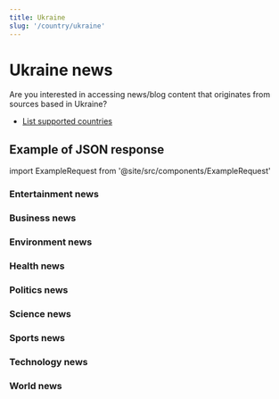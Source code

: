 ```yaml
---
title: Ukraine
slug: '/country/ukraine'
---
```


# Ukraine news

Are you interested in accessing news/blog content that originates from sources based in Ukraine?

- [List supported countries](/get-articles/countries)

## Example of JSON response

import ExampleRequest from '@site/src/components/ExampleRequest'

### Entertainment news
<ExampleRequest url="https://api.apitube.io/v1/news/articles?limit=2&category=news/Arts_and_Entertainment&language=ua"></ExampleRequest>

### Business news
<ExampleRequest url="https://api.apitube.io/v1/news/articles?limit=2&category=news/Business&language=ua"></ExampleRequest>

### Environment news
<ExampleRequest url="https://api.apitube.io/v1/news/articles?limit=2&category=news/Environment&language=ua"></ExampleRequest>

### Health news
<ExampleRequest url="https://api.apitube.io/v1/news/articles?limit=2&category=news/Health&language=ua"></ExampleRequest>

### Politics news
<ExampleRequest url="https://api.apitube.io/v1/news/articles?limit=2&category=news/Politics&language=ua"></ExampleRequest>

### Science news
<ExampleRequest url="https://api.apitube.io/v1/news/articles?limit=2&category=news/Science&language=ua"></ExampleRequest>

### Sports news
<ExampleRequest url="https://api.apitube.io/v1/news/articles?limit=2&category=news/Sports&language=ua"></ExampleRequest>

### Technology news
<ExampleRequest url="https://api.apitube.io/v1/news/articles?limit=2&category=news/Technology&language=ua"></ExampleRequest>

### World news
<ExampleRequest url="https://api.apitube.io/v1/news/articles?limit=2&category=news/World&language=ua"></ExampleRequest>

